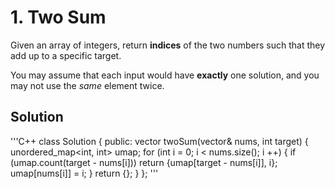 # 1. Two Sum

Given an array of integers, return **indices** of the two numbers such that they add up to a specific target.

You may assume that each input would have **exactly** one solution, and you may not use the *same* element twice.

## Solution
'''C++
class Solution {
public:
    vector<int> twoSum(vector<int>& nums, int target) {
        unordered_map<int, int> umap;
        for (int i = 0; i < nums.size(); i ++) {
            if (umap.count(target - nums[i])) 
                return {umap[target - nums[i]], i};
            umap[nums[i]] = i;
        }
        return {};
    }
};
'''
